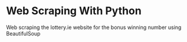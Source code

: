 # Web Scraping With Python
 Web scraping the lottery.ie website for the bonus winning number using BeautifulSoup
